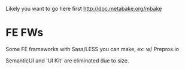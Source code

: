 

Likely you want to go here first http://doc.metabake.org/mbake

# FE FWs

Some FE frameworks with Sass/LESS you can make, ex: w/ Prepros.io


SemanticUI and 'UI Kit' are eliminated due to size.
